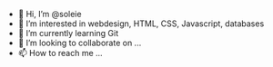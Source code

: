 - 👋 Hi, I’m @soleie
- 👀 I’m interested in webdesign, HTML, CSS, Javascript, databases 
- 🌱 I’m currently learning Git
- 💞️ I’m looking to collaborate on ...
- 📫 How to reach me ...

<!---
soleie/soleie is a ✨ special ✨ repository because its `README.md` (this file) appears on your GitHub profile.
You can click the Preview link to take a look at your changes.
--->
